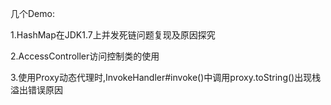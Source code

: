 几个Demo:

1.HashMap在JDK1.7上并发死链问题复现及原因探究

2.AccessController访问控制类的使用

3.使用Proxy动态代理时,InvokeHandler#invoke()中调用proxy.toString()出现栈溢出错误原因